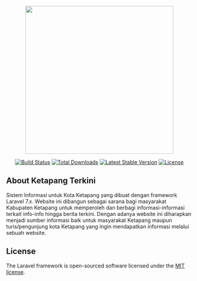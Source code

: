 <p align="center"><img src="https://res.cloudinary.com/dtfbvvkyp/image/upload/v1566331377/laravel-logolockup-cmyk-red.svg" width="400"></p>

<p align="center">
<a href="https://travis-ci.org/laravel/framework"><img src="https://travis-ci.org/laravel/framework.svg" alt="Build Status"></a>
<a href="https://packagist.org/packages/laravel/framework"><img src="https://poser.pugx.org/laravel/framework/d/total.svg" alt="Total Downloads"></a>
<a href="https://packagist.org/packages/laravel/framework"><img src="https://poser.pugx.org/laravel/framework/v/stable.svg" alt="Latest Stable Version"></a>
<a href="https://packagist.org/packages/laravel/framework"><img src="https://poser.pugx.org/laravel/framework/license.svg" alt="License"></a>
</p>

## About Ketapang Terkini

Sistem Informasi untuk Kota Ketapang yang dibuat dengan framework Laravel 7.x.
Website ini dibangun sebagai sarana bagi masyarakat Kabupaten Ketapang untuk memperoleh dan berbagi informasi-informasi terkait info-info hingga berita terkini.
Dengan adanya website ini diharapkan menjadi sumber informasi baik untuk masyarakat Ketapang maupun turis/pengunjung kota Ketapang yang ingin mendapatkan informasi melalui sebuah website.

## License

The Laravel framework is open-sourced software licensed under the [MIT license](https://opensource.org/licenses/MIT).
